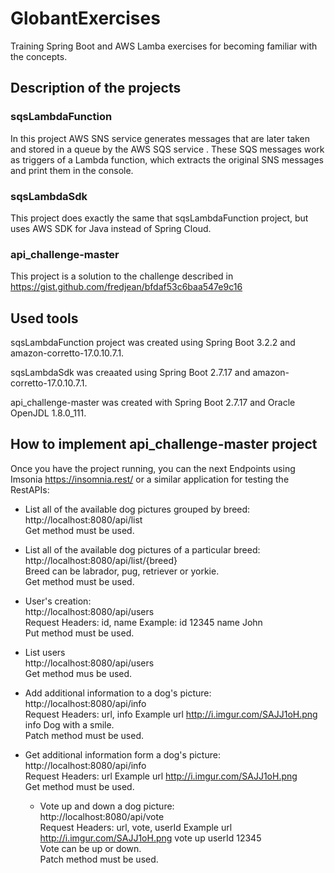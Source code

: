 # GlobantExercises
Training Spring Boot and AWS Lamba exercises for becoming familiar with the concepts.

## Description of the projects

### sqsLambdaFunction
In this project AWS SNS service generates messages that are later taken and stored in a queue by the AWS SQS service . These SQS messages work as triggers of a Lambda function, which extracts the original SNS messages and print them in the console.

### sqsLambdaSdk
This project does exactly the same that sqsLambdaFunction project, but uses AWS SDK for Java instead of Spring Cloud.

### api_challenge-master
This project is a solution to the challenge described in https://gist.github.com/fredjean/bfdaf53c6baa547e9c16


## Used tools
sqsLambdaFunction project was created using Spring Boot 3.2.2 and amazon-corretto-17.0.10.7.1.

sqsLambdaSdk was creaated using Spring Boot 2.7.17 and amazon-corretto-17.0.10.7.1. 

api_challenge-master was created with Spring Boot 2.7.17 and Oracle OpenJDL 1.8.0_111.

## How to implement api_challenge-master project
Once you have the project running, you can the next Endpoints using Imsonia https://insomnia.rest/ or a similar application for testing the RestAPIs:

- List all of the available dog pictures grouped by breed:<br>
  http://localhost:8080/api/list<br>
  Get method must be used.<br>
  
- List all of the available dog pictures of a particular breed:<br>
  http://localhost:8080/api/list/{breed}<br>
  Breed can be labrador, pug, retriever or yorkie.<br>
  Get method must be used.<br>

- User's creation:<br>
  http://localhost:8080/api/users<br>
  Request Headers: id, name   Example: id  12345  name John<br>
  Put method must be used.<br>

- List users<br>
  http://localhost:8080/api/users<br>
  Get method mus be used.<br>
    
- Add additional information to a dog's picture:<br>
  http://localhost:8080/api/info<br>
  Request Headers: url, info    Example url http://i.imgur.com/SAJJ1oH.png info Dog with a smile.<br>
  Patch method must be used.<br>

- Get additional information form a dog's picture:<br>
  http://localhost:8080/api/info<br>
  Request Headers: url    Example url http://i.imgur.com/SAJJ1oH.png<br>
  Get method must be used.<br>

  - Vote up and down a dog picture:<br>
  http://localhost:8080/api/vote<br>
  Request Headers: url, vote, userId    Example url http://i.imgur.com/SAJJ1oH.png vote up userId 12345<br>
  Vote can be up or down.<br>
  Patch method must be used.<br>
